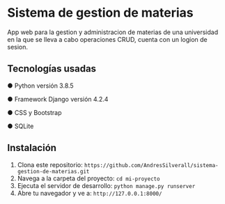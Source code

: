 # Sistema de gestion de materias 

App web para la gestion y administracion de materias de una universidad en la que se lleva a cabo operaciones CRUD, cuenta con un logion de sesion.

## Tecnologías usadas

 ● Python versión 3.8.5
 
 ● Framework Django versión 4.2.4
 
 ● CSS y Bootstrap

 ● SQLite

## Instalación
1. Clona este repositorio: `https://github.com/AndresSilverall/sistema-gestion-de-materias.git`
2. Navega a la carpeta del proyecto: `cd mi-proyecto`
3. Ejecuta el servidor de desarrollo: `python manage.py runserver`
4. Abre tu navegador y ve a: `http://127.0.0.1:8000/`
   

